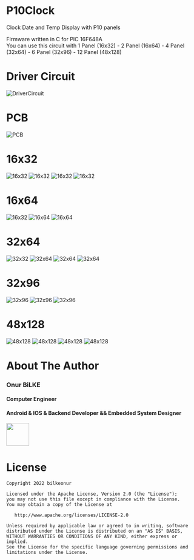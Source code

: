 # P10Clock
Clock Date and Temp Display with P10 panels

Firmware written in C for PIC 16F648A\
You can use this circuit with 1 Panel (16x32) - 2 Panel (16x64) - 4 Panel (32x64) - 6 Panel (32x96) - 12 Panel (48x128)

# Driver Circuit
![DriverCircuit](https://github.com/bilkeonur/P10Clock/blob/main/Images/pcb.jpg)

# PCB
![PCB](https://github.com/bilkeonur/P10Clock/blob/main/Images/pcb_ares.png)

# 16x32
![16x32](https://github.com/bilkeonur/P10Clock/blob/main/Images/16x32-1.jpg)
![16x32](https://github.com/bilkeonur/P10Clock/blob/main/Images/16x32-2.jpg)
![16x32](https://github.com/bilkeonur/P10Clock/blob/main/Images/16x32-3.jpg)
![16x32](https://github.com/bilkeonur/P10Clock/blob/main/Images/16x32-4.jpg)

# 16x64
![16x32](https://github.com/bilkeonur/P10Clock/blob/main/Images/16x64-1.jpg)
![16x64](https://github.com/bilkeonur/P10Clock/blob/main/Images/16x64-2.jpg)
![16x64](https://github.com/bilkeonur/P10Clock/blob/main/Images/16x64-3.jpg)

# 32x64
![32x32](https://github.com/bilkeonur/P10Clock/blob/main/Images/32x64-1.jpg)
![32x64](https://github.com/bilkeonur/P10Clock/blob/main/Images/32x64-2.jpg)
![32x64](https://github.com/bilkeonur/P10Clock/blob/main/Images/32x64-3.jpg)
![32x64](https://github.com/bilkeonur/P10Clock/blob/main/Images/32x64-4.jpg)

# 32x96
![32x96](https://github.com/bilkeonur/P10Clock/blob/main/Images/32x96-1.jpg)
![32x96](https://github.com/bilkeonur/P10Clock/blob/main/Images/32x96.jpg)
![32x96](https://github.com/bilkeonur/P10Clock/blob/main/Images/32x96-3.jpg)

# 48x128
![48x128](https://github.com/bilkeonur/P10Clock/blob/main/Images/48x128-1.jpg)
![48x128](https://github.com/bilkeonur/P10Clock/blob/main/Images/48x128-2.jpg)
![48x128](https://github.com/bilkeonur/P10Clock/blob/main/Images/48x128-3.jpg)
![48x128](https://github.com/bilkeonur/P10Clock/blob/main/Images/48x128-4.jpg)


# About The Author

### Onur BiLKE

#### Computer Engineer
#### Android & IOS & Backend Developer && Embedded System Designer

<a href="https://www.linkedin.com/in/onur-bilke-55b04275/"><img src="https://github.com/aritraroy/social-icons/blob/master/linkedin-icon.png?raw=true" width="60"></a>

# License

```
Copyright 2022 bilkeonur

Licensed under the Apache License, Version 2.0 (the "License");
you may not use this file except in compliance with the License.
You may obtain a copy of the License at

   http://www.apache.org/licenses/LICENSE-2.0

Unless required by applicable law or agreed to in writing, software
distributed under the License is distributed on an "AS IS" BASIS,
WITHOUT WARRANTIES OR CONDITIONS OF ANY KIND, either express or implied.
See the License for the specific language governing permissions and
limitations under the License.
```




